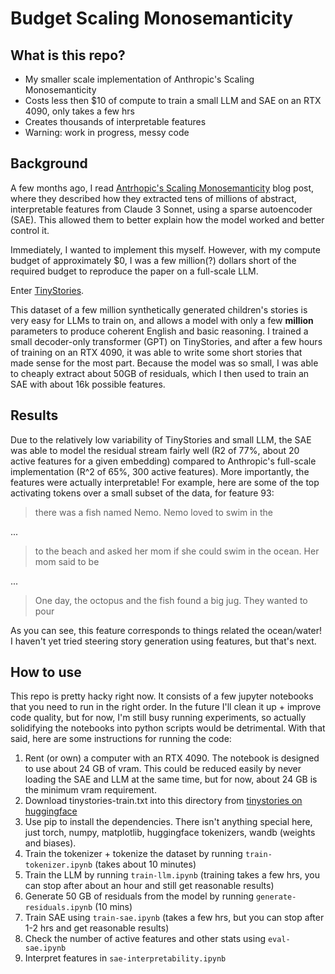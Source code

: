# Budget Scaling Monosemanticity

## What is this repo?
- My smaller scale implementation of Anthropic's Scaling Monosemanticity
- Costs less then $10 of compute to train a small LLM and SAE on an RTX 4090, only takes a few hrs
- Creates thousands of interpretable features
- Warning: work in progress, messy code
## Background
A few months ago, I read [Antrhopic's Scaling Monosemanticity](https://transformer-circuits.pub/2024/scaling-monosemanticity/) blog post, where they described how they extracted tens of millions of abstract, interpretable features from Claude 3 Sonnet, using a sparse autoencoder (SAE). This allowed them to better explain how the model worked and better control it.

Immediately, I wanted to implement this myself. However, with my compute budget of approximately $0, I was a few million(?) dollars short of the required budget to reproduce the paper on a full-scale LLM. 

Enter [TinyStories](https://huggingface.co/datasets/roneneldan/TinyStories).

This dataset of a few million synthetically generated children's stories is very easy for LLMs to train on, and allows a model with only a few **million** parameters to produce coherent English and basic reasoning. I trained a small decoder-only transformer (GPT) on TinyStories, and after a few hours of training on an RTX 4090, it was able to write some short stories that made sense for the most part. Because the model was so small, I was able to cheaply extract about 50GB of residuals, which I then used to train an SAE with about 16k possible features.

## Results
Due to the relatively low variability of TinyStories and small LLM, the SAE was able to model the residual stream fairly well (R2 of 77%, about 20 active features for a given embedding) compared to Anthropic's full-scale implementation (R^2 of 65%, 300 active features). More importantly, the features were actually interpretable! For example, here are some of the top activating tokens over a small subset of the data, for feature 93:

> there was a fish named Nemo. Nemo loved to swim in the

...

> to the beach and asked her mom if she could swim in the ocean. Her mom said to be

...

> One day, the octopus and the fish found a big jug. They wanted to pour


As you can see, this feature corresponds to things related the ocean/water! I haven't yet tried steering story generation using features, but that's next.

## How to use
This repo is pretty hacky right now. It consists of a few jupyter notebooks that you need to run in the right order. In the future I'll clean it up + improve code quality, but for now, I'm still busy running experiments, so actually solidifying the notebooks into python scripts would be detrimental. With that said, here are some instructions for running the code:

1. Rent (or own) a computer with an RTX 4090. The notebook is designed to use about 24 GB of vram. This could be reduced easily by never loading the SAE and LLM at the same time, but for now, about 24 GB is the minimum vram requirement.
2. Download tinystories-train.txt into this directory from [tinystories on huggingface](https://huggingface.co/datasets/roneneldan/TinyStories/tree/main)
3. Use pip to install the dependencies. There isn't anything special here, just torch, numpy, matplotlib, huggingface tokenizers, wandb (weights and biases).
4. Train the tokenizer + tokenize the dataset by running `train-tokenizer.ipynb` (takes about 10 minutes)
5. Train the LLM by running `train-llm.ipynb` (training takes a few hrs, you can stop after about an hour and still get reasonable results)
6. Generate 50 GB of residuals from the model by running `generate-residuals.ipynb` (10 mins)
7. Train SAE using `train-sae.ipynb` (takes a few hrs, but you can stop after 1-2 hrs and get reasonable results)
8. Check the number of active features and other stats using `eval-sae.ipynb`
9. Interpret features in `sae-interpretability.ipynb`
